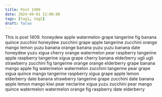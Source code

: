 ```yaml
---
title: Post 1409
date: 2024-09-01 12:00:00
tags: [tag1, tag2]
draft: false
---
```

This is post 1409.
honeydew
apple
watermelon
grape
tangerine
fig
banana
quince
zucchini
honeydew
zucchini
grape
apple
tangerine
zucchini
orange
mango
lemon
yuzu
banana
orange
banana
yuzu
yuzu
banana
date
honeydew
yuzu
xigua
cherry
orange
watermelon
pear
raspberry
tangerine
apple
raspberry
tangerine
xigua
grape
cherry
banana
elderberry
ugli
ugli
strawberry
zucchini
fig
tangerine
orange
orange
elderberry
grape
banana
mango
apple
fig
watermelon
watermelon
zucchini
tangerine
pear
grape
xigua
quince
mango
tangerine
raspberry
xigua
grape
apple
lemon
elderberry
date
banana
strawberry
tangerine
grape
zucchini
date
banana
apple
lemon
mango
kiwi
pear
nectarine
xigua
yuzu
zucchini
pear
mango
quince
watermelon
watermelon
orange
fig
raspberry
date
elderberry

